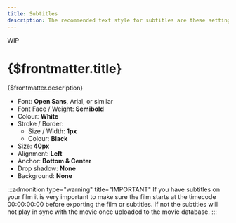 ```yaml
---
title: Subtitles
description: The recommended text style for subtitles are these settings
---
```


<span class="wip">WIP</span>

# {$frontmatter.title}

{$frontmatter.description}

- Font: **Open Sans**, Arial, or similar
- Font Face / Weight: **Semibold**
- Colour: **White**
- Stroke / Border:
  - Size / Width: **1px**
  - Colour: **Black**
- Size: **40px**
- Alignment: **Left**
- Anchor: **Bottom & Center**
- Drop shadow: **None**
- Background: **None**

:::admonition type="warning" title="IMPORTANT"
If you have subtitles on your film it is very important to make sure the film starts at the timecode 00:00:00:00 before exporting the film or subtitles. If not the subtitles will not play in sync with the movie once uploaded to the movie database.
:::
